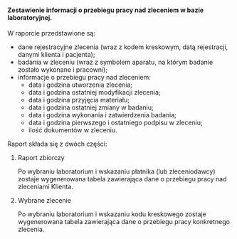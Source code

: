 #### Zestawienie informacji o przebiegu pracy nad zleceniem w bazie laboratoryjnej.

W raporcie przedstawione są:

* dane rejestracyjne zlecenia (wraz z kodem kreskowym, datą rejestracji, danymi klienta i pacjenta);
* badania w zleceniu (wraz z symbolem aparatu, na którym badanie zostało wykonane i pracowni);
* informacje o przebiegu pracy nad zleceniem:
  * data i godzina utworzenia zlecenia;
  * data i godzina ostatniej modyfikacji zlecenia;
  * data i godzina przyjęcia materiału;
  * data i godzina ostatniej zmiany w badaniu;
  * data i godzina wykonania i zatwierdzenia badania;
  * data i godzina pierwszego i ostatniego podpisu w zleceniu;
  * ilość dokumentów w zleceniu.

Raport składa się z dwóch części:

1. Raport zbiorczy

   Po wybraniu laboratorium i wskazaniu płatnika (lub zleceniodawcy) zostaje wygenerowana tabela zawierająca dane o
   przebiegu pracy nad zleceniami Klienta.

2. Wybrane zlecenie

   Po wybraniu laboratorium i wskazaniu kodu kreskowego zostaje wygenerowana tabela zawierająca dane o przebiegu pracy
   konkretnego zlecenia.

